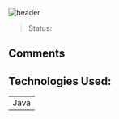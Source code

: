 ![header](https://user-images.githubusercontent.com/123844821/236908508-b4aaed71-4542-4632-8068-ba6d705864fb.png)


> Status:  

## Comments


## Technologies Used:

<table>
  <tr>
    <td>Java</td>
  </tr>
</table>


